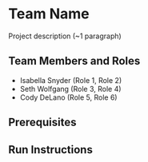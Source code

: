 # Team Name

Project description (~1 paragraph)

## Team Members and Roles

* Isabella Snyder (Role 1, Role 2)
* Seth Wolfgang (Role 3, Role 4)
* Cody DeLano (Role 5, Role 6)

## Prerequisites

## Run Instructions
